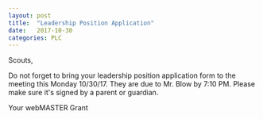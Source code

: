 ```yaml
---
layout: post
title:  "Leadership Position Application"
date:   2017-10-30
categories: PLC
---
```

Scouts,

Do not forget to bring your leadership position application form to the meeting this Monday 10/30/17. They are due to Mr. Blow by 7:10 PM.
Please make sure it's signed by a parent or guardian. 

Your webMASTER Grant
